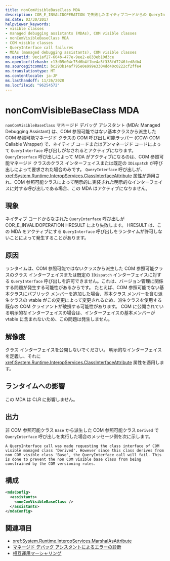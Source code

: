 ```yaml
---
title: nonComVisibleBaseClass MDA
description: COR_E_INVALIDOPERATION で失敗したネイティブコードからの QueryInterface 呼び出しに対して呼び出される、nonComVisibleBaseClass managed デバッグアシスタント (MDA) を参照してください。
ms.date: 03/30/2017
helpviewer_keywords:
- visible classes
- managed debugging assistants (MDAs), COM visible classes
- nonComVisibleBaseClass MDA
- COM visible classes
- QueryInterface call failures
- MDAs (managed debugging assistants), COM visible classes
ms.assetid: 9ec1af27-604b-477e-9ee2-e833eb10d3ce
ms.openlocfilehash: c13d05d04c75d6b4f1be4a5f338fd7246fed8db4
ms.sourcegitcommit: bc293b14af795e0e999e3304dd40c0222cf2ffe4
ms.translationtype: MT
ms.contentlocale: ja-JP
ms.lasthandoff: 11/26/2020
ms.locfileid: "96254572"
---
```

# <a name="noncomvisiblebaseclass-mda"></a>nonComVisibleBaseClass MDA

`nonComVisibleBaseClass` マネージド デバッグ アシスタント (MDA: Managed Debugging Assistant) は、COM 参照可能ではない基本クラスから派生した COM 参照可能マネージド クラスの COM 呼び出し可能ラッパー (CCW: COM Callable Wrapper) で、ネイティブ コードまたはアンマネージド コードによって `QueryInterface` 呼び出しがなされるとアクティブになります。  `QueryInterface` 呼び出しによって MDA がアクティブになるのは、COM 参照可能マネージド クラスのクラス インターフェイスまたは既定の `IDispatch` が呼び出しによって要求された場合のみです。  `QueryInterface` 呼び出しが、<xref:System.Runtime.InteropServices.ClassInterfaceAttribute> 属性が適用され、COM 参照可能クラスによって明示的に実装された明示的なインターフェイスに対する呼び出しである場合、この MDA はアクティブになりません。  
  
## <a name="symptoms"></a>現象  

 ネイティブ コードからなされた `QueryInterface` 呼び出しが COR_E_INVALIDOPERATION HRESULT により失敗します。  HRESULT は、この MDA をアクティブにする `QueryInterface` 呼び出しをランタイムが許可しないことによって発生することがあります。  
  
## <a name="cause"></a>原因  

 ランタイムは、COM 参照可能ではないクラスから派生した COM 参照可能クラスのクラス インターフェイスまたは既定の `IDispatch` インターフェイスに対する `QueryInterface` 呼び出しを許可できません。これは、バージョン管理に関係する問題が発生する可能性があるからです。  たとえば、COM 参照可能でない基本クラスにパブリック メンバーを追加した場合、基本クラス メンバーを含む派生クラスの vtable がこの変更によって変更されるため、派生クラスを使用する既存の COM クライアントが破損する可能性があります。  COM に公開されている明示的なインターフェイスの場合は、インターフェイスの基本メンバーが vtable に含まれないため、この問題は発生しません。  
  
## <a name="resolution"></a>解像度  

 クラス インターフェイスを公開しないでください。 明示的なインターフェイスを定義し、それに <xref:System.Runtime.InteropServices.ClassInterfaceAttribute> 属性を適用します。  
  
## <a name="effect-on-the-runtime"></a>ランタイムへの影響  

 この MDA は CLR に影響しません。  
  
## <a name="output"></a>出力  

 非 COM 参照可能クラス `Base` から派生した COM 参照可能クラス `Derived` で `QueryInterface` 呼び出しを実行した場合のメッセージ例を次に示します。  
  
```output
A QueryInterface call was made requesting the class interface of COM
visible managed class 'Derived'. However since this class derives from
non COM visible class 'Base', the QueryInterface call will fail. This
is done to prevent the non COM visible base class from being
constrained by the COM versioning rules.
```  
  
## <a name="configuration"></a>構成  
  
```xml  
<mdaConfig>  
  <assistants>  
    <nonComVisibleBaseClass />  
  </assistants>  
</mdaConfig>  
```  
  
## <a name="see-also"></a>関連項目

- <xref:System.Runtime.InteropServices.MarshalAsAttribute>
- [マネージド デバッグ アシスタントによるエラーの診断](diagnosing-errors-with-managed-debugging-assistants.md)
- [相互運用マーシャリング](../interop/interop-marshaling.md)
